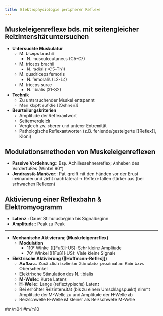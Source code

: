 ```yaml
---
title: Elektrophysiologie peripherer Reflexe
---
```

## Muskeleigenreflexe bds. mit seitengleicher Reizintensität untersuchen

- **Untersuchte Muskulatur**
    - M. biceps brachii
        - N. musculocutaneus (C5-C7)
    - M. triceps brachii
        - N. radialis (C5-Th1)
    - M. quadriceps femoris
        - N. femoralis (L2-L4)
    - M. triceps surae
        - N. tibialis (S1-S2)
- **Technik**
    - Zu untersuchender Muskel entspannt
    - Man klopft auf die [[Sehnen]]
- **Beurteilungskriterien**
    - Amplitude der Reflexantwort
    - Seitenvergleich
    - Vergleich zw. oberer und unterer Extremität
    - Pathologische Reflexantworten (z.B. fehlende/gesteigerte [[Reflex]], Kloni)

## Modulationsmethoden von Muskeleigenreflexen

- **Passive Vordehnung**:: Bsp. Achillessehnenreflex; Anheben des Vorderfußes (Winkel 90°)
- **Jendrassik-Manöver**:: Pat. greift mit den Händen vor der Brust ineinander und zieht nach lateral → Reflexe fallen stärker aus (bei schwachen Reflexen)

## Aktivierung einer Reflexbahn & Elektromyogramm

- **Latenz**:: Dauer Stimulusbeginn bis Signalbeginn
- **Amplitude**:: Peak zu Peak


---

- **Mechanische Aktivierung (Muskeleigenreflex)**
    - **Modulation**
        - 110° WInkel ([[Fuß]]-US): Sehr kleine Amplitude
        - 70° WInkel ([[Fuß]]-US): Viele kleine Signale
- **Elektrische Aktivierung ([[Hoffmann-Reflex]])**
    - **Aufbau**:: Zusätzlich isolierter Stimulator proximal an Knie bzw. Oberschenkel
    - Elektrische Stimulation des N. tibialis
    - **M-Welle**:: Kurze Latenz
    - **H-Welle**:: Lange (reflextypische) Latenz
    - Bei erhöhter Reizintensität (bis zu einem Umschlagspunkt) nimmt Amplitude der M-Welle zu und Amplitude der H-Welle ab
    - Reizschwelle H-Welle ist kleiner als Reizschwelle M-Welle

#m/m04 #m/m10